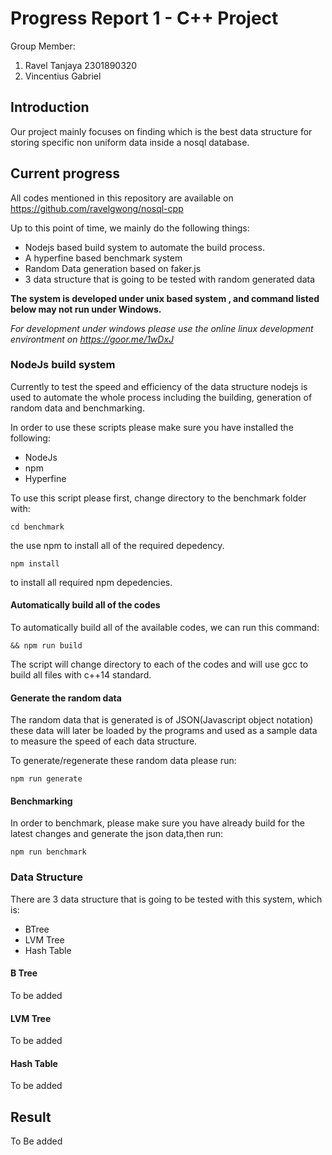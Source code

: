 # Progress Report 1 - C++ Project

Group Member:

1. Ravel Tanjaya 2301890320
2. Vincentius Gabriel

## Introduction

Our project mainly focuses on finding which is the best data structure for storing specific non uniform data inside a nosql database.

## Current progress

All codes mentioned in this repository are available on https://github.com/ravelgwong/nosql-cpp

Up to this point of time, we mainly do the following things:

- Nodejs based build system to automate the build process.
- A hyperfine based benchmark system
- Random Data generation based on faker.js
- 3 data structure that is going to be tested with random generated data

**The system is developed under unix based system , and command listed below may not run under Windows.**

_For development under windows please use the online linux development environtment on https://goor.me/1wDxJ_

### NodeJs build system

Currently to test the speed and efficiency of the data structure nodejs is used to automate the whole process including the building, generation of random data and benchmarking.

In order to use these scripts please make sure you have installed the following:

- NodeJs
- npm
- Hyperfine

To use this script please first, change directory to the benchmark folder with:

`cd benchmark`

the use npm to install all of the required depedency.

`npm install`

to install all required npm depedencies.

#### Automatically build all of the codes

To automatically build all of the available codes, we can run this command:

`&& npm run build`

The script will change directory to each of the codes and will use gcc to build all files with c++14 standard.

#### Generate the random data

The random data that is generated is of JSON(Javascript object notation) these data will later be loaded by the programs and used as a sample data to measure the speed of each data structure.

To generate/regenerate these random data please run:

`npm run generate`

#### Benchmarking

In order to benchmark, please make sure you have already build for the latest changes and generate the json data,then run:

`npm run benchmark`

### Data Structure

There are 3 data structure that is going to be tested with this system, which is:

- BTree
- LVM Tree
- Hash Table

#### B Tree

To be added

#### LVM Tree

To be added

#### Hash Table

To be added

## Result

To Be added
